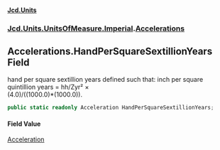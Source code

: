 #### [Jcd.Units](index.md 'index')
### [Jcd.Units.UnitsOfMeasure.Imperial](Jcd.Units.UnitsOfMeasure.Imperial.md 'Jcd.Units.UnitsOfMeasure.Imperial').[Accelerations](Accelerations.md 'Jcd.Units.UnitsOfMeasure.Imperial.Accelerations')

## Accelerations.HandPerSquareSextillionYears Field

hand per square sextillion years defined such that: inch per square quintillion years = hh/Zyr² ×  
(4.0)/((1000.0)*(1000.0)).

```csharp
public static readonly Acceleration HandPerSquareSextillionYears;
```

#### Field Value
[Acceleration](Acceleration.md 'Jcd.Units.UnitTypes.Acceleration')